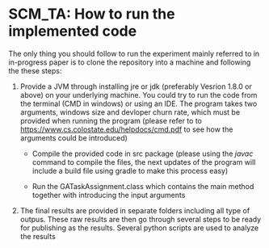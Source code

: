 # SCM_TA: How to run the implemented code
The only thing you should follow to run the experiment mainly referred to in in-progress paper is to clone the repository into 
a machine and following the these steps:
1. Provide a JVM through installing jre or jdk (preferably Vesrion 1.8.0 or above) on your underlying machine.
You could try to run the code from the terminal (CMD in windows) or using an IDE.
The program takes two arguments, windows size and devloper churn rate, which must be provided when running the program (please refer to 
 to https://www.cs.colostate.edu/helpdocs/cmd.pdf to see how the arguments could be introduced)
   - Compile the provided code in src package (please using the *javac* command to compile the files, the next updates of the program
will include a build file using gradle to make this process easy)

   - Run the GATaskAssignment.class which contains the main method together with introducing the input arguments

2. The final results are provided in separate folders including all type of outpus. These raw results are then go through several steps 
to be ready for publishing as the results. Several python scripts are used to analyze the results
